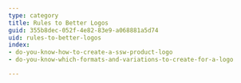 ```yaml
---
type: category
title: Rules to Better Logos
guid: 355b8dec-052f-4e82-83e9-a068881a5d74
uid: rules-to-better-logos
index:
- do-you-know-how-to-create-a-ssw-product-logo
- do-you-know-which-formats-and-variations-to-create-for-a-logo

---
```

<p>​​​</p>


